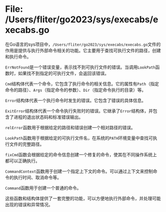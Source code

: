 # File: /Users/fliter/go2023/sys/execabs/execabs.go

在Go语言的sys项目中，`/Users/fliter/go2023/sys/execabs/execabs.go`文件的作用是提供与执行外部命令相关的功能。它主要用于查找可执行文件的路径，创建和执行命令。

`ErrNotFound`是一个错误变量，表示找不到可执行文件的错误。当调用`LookPath`函数时，如果找不到指定的可执行文件，会返回该错误。

`Cmd`结构体代表一个命令，它包含了执行命令的相关信息。它的属性有`Path`（指定命令的路径）、`Args`（指定命令的参数）、`Dir`（指定命令执行的目录）等。

`Error`结构体代表一个执行命令时发生的错误。它包含了错误的具体信息。

`ExitError`结构体代表一个命令执行失败时的错误。它继承了`Error`结构体，并包含了进程的退出状态码和标准错误输出。

`relError`函数用于根据给定的路径和错误创建一个相对路径的错误。

`LookPath`函数用于根据给定的可执行文件名，在系统的`PATH`环境变量中查找可执行文件的完整路径。

`fixCmd`函数会根据给定的命令信息创建一个修复的命令，使其在不同操作系统上都可以正确执行。

`CommandContext`函数用于创建一个指定上下文的命令。可以通过上下文来控制命令的执行时间、取消命令等。

`Command`函数用于创建一个普通的命令。

这些函数和结构体提供了一套完整的功能，可以方便地执行外部命令，并处理可能出现的错误和异常情况。

